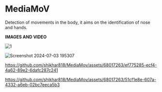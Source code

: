 <h1> MediaMoV </h1> 
Detection of movements in the body, it aims on the identification of nose and hands.

<B> IMAGES AND VIDEO </B> 

![1](https://github.com/shikhar818/MediaMov/assets/68017263/51d2d7a6-eaa8-4817-b779-c3380009641b)


![Screenshot 2024-07-03 195307](https://github.com/shikhar818/MediaMov/assets/68017263/7779e54a-29c5-4972-b716-6dd915506211)



https://github.com/shikhar818/MediaMov/assets/68017263/ef775285-ecf4-4a62-89e2-6dafc287c241



https://github.com/shikhar818/MediaMov/assets/68017263/51cf1e8e-607a-4332-a6eb-02bc7eeca5b3

